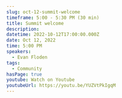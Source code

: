 ```yaml
---
slug: oct-12-summit-welcome
timeframe: 5:00 - 5:30 PM (30 min)
title: Summit welcome
description:
datetime: 2022-10-12T17:00:00.000Z
date: Oct 12, 2022
time: 5:00 PM
speakers:
  - Evan Floden
tags:
  - Community
hasPage: true
youtube: Watch on Youtube
youtubeUrl: https://youtu.be/YUZVtPkIgqM
---
```

